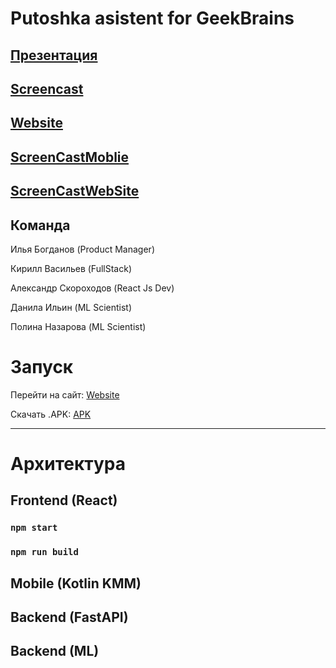 # Putoshka asistent for GeekBrains
## [Презентация](https://docs.google.com/presentation/d/1icRcFmKMl3mMHESSqdPydqm_Im7WrShC/edit?usp=share_link&ouid=111794431814724437121&rtpof=true&sd=true)
## [Screencast](https://docs.google.com/presentation/d/1icRcFmKMl3mMHESSqdPydqm_Im7WrShC/edit?usp=share_link&ouid=111794431814724437121&rtpof=true&sd=true)
## [Website](https://putoshka-asistent-sanatstudio.vercel.app)
## [ScreenCastMoblie](https://drive.google.com/file/d/16ezDuxbkezxa9fh2yasK67yjrRseu13C/view?usp=share_link)
## [ScreenCastWebSite](https://drive.google.com/file/d/1w2DzvTWhKnjTJy6Vwgh5tT3_PoRMseY2/view?usp=share_link)

## Команда
  
  Илья Богданов (Product Manager)

  Кирилл Васильев (FullStack)
  
  Александр Скороходов (React Js Dev)
  
  Данила Ильин (ML Scientist)
  
  Полина Назарова (ML Scientist)

# Запуск
  Перейти на сайт: [Website](https://putoshka-asistent-sanatstudio.vercel.app)

  Скачать .APK: [APK](https://drive.google.com/file/d/16ezDuxbkezxa9fh2yasK67yjrRseu13C/view?usp=share_link)


---

# Архитектура
## Frontend (React)
### `npm start`

### `npm run build`

## Mobile (Kotlin KMM)

## Backend (FastAPI)

## Backend (ML)

